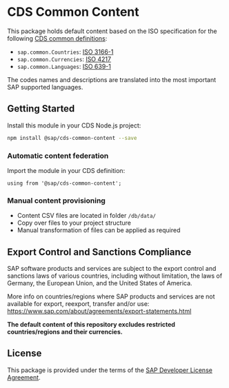 # CDS Common Content

This package holds default content based on the ISO specification for the following [CDS common definitions](https://cap.cloud.sap/docs/cds/common):

- `sap.common.Countries`: [ISO 3166-1](https://en.wikipedia.org/wiki/List_of_ISO_3166_country_codes) 
- `sap.common.Currencies`: [ISO 4217](https://en.wikipedia.org/wiki/ISO_4217)
- `sap.common.Languages`: [ISO 639-1](https://en.wikipedia.org/wiki/List_of_ISO_639-1_codes)

The codes names and descriptions are translated into the most important SAP supported languages. 

## Getting Started

Install this module in your CDS Node.js project:
  ```sh
  npm install @sap/cds-common-content --save
  ```

### Automatic content federation

Import the module in your CDS definition:
  ```cds
  using from '@sap/cds-common-content';
  ```

### Manual content provisioning

- Content CSV files are located in folder `/db/data/`
- Copy over files to your project structure
- Manual transformation of files can be applied as required

## Export Control and Sanctions Compliance

SAP software products and services are subject to the export control and sanctions laws of various countries, including without limitation, the laws of Germany, the European Union, and the United States of America.

More info on countries/regions where SAP products and services are not available for export, reexport, transfer and/or use: https://www.sap.com/about/agreements/export-statements.html

**The default content of this repository excludes restricted countries/regions and their currencies.**


## License
This package is provided under the terms of the [SAP Developer License Agreement](https://tools.hana.ondemand.com/developer-license-3.1.txt).
